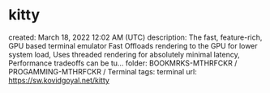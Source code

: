 # kitty

created: March 18, 2022 12:02 AM (UTC)
description: The fast, feature-rich, GPU based terminal emulator Fast Offloads rendering to the GPU for lower system load, Uses threaded rendering for absolutely minimal latency, Performance tradeoffs can be tu...
folder: BOOKMRKS-MTHRFCKR / PROGAMMING-MTHRFCKR / Terminal
tags: terminal
url: https://sw.kovidgoyal.net/kitty
